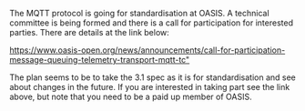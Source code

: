 <!--
.. title: MQTT standardisation - OASIS call for participation
.. slug: mqtt-standardisation-oasis-call-for-participation
.. date: 2013-02-04 20:35:31
.. tags: Events,MQTT
.. category:
.. link:
.. description:
.. type: text
-->

The MQTT protocol is going for standardisation at OASIS. A technical committee
is being formed and there is a call for participation for interested parties.
There are details at the link below:

<https://www.oasis-open.org/news/announcements/call-for-participation-message-queuing-telemetry-transport-mqtt-tc">

The plan seems to be to take the 3.1 spec as it is for standardisation and see
about changes in the future. If you are interested in taking part see the link
above, but note that you need to be a paid up member of
OASIS.

